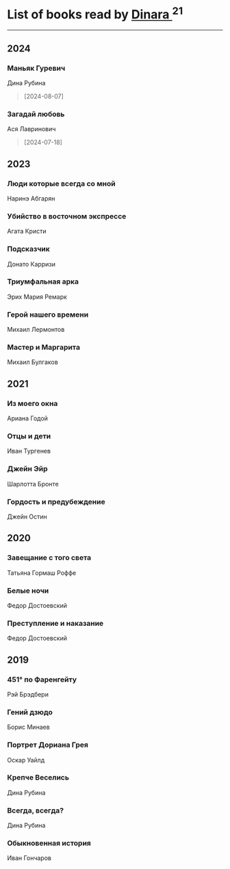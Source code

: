 # List of books read by [Dinara ](https://plus.google.com/u/0/107718177426132290975/)<sup>21</sup>
---

## 2024

### Маньяк Гуревич
Дина Рубина
> [2024-08-07] 


### Загадай любовь
Ася Лавринович
> [2024-07-18] 



## 2023

### Люди которые всегда со мной
Наринэ Абгарян


### Убийство в восточном экспрессе
Агата Кристи


### Подсказчик
Донато Карризи


### Триумфальная арка
Эрих Мария Ремарк


### Герой нашего времени
Михаил Лермонтов


### Мастер и Маргарита
Михаил Булгаков



## 2021

### Из моего окна
Ариана Годой


### Отцы и дети
Иван Тургенев


### Джейн Эйр
Шарлотта Бронте


### Гордость и предубеждение
Джейн Остин



## 2020

### Завещание с того света
Татьяна Гормаш Роффе


### Белые ночи
Федор Достоевский


### Преступление и наказание
Федор Достоевский



## 2019

### 451° по Фаренгейту
Рэй Брэдбери


### Гений дзюдо
Борис Минаев


### Портрет Дориана Грея
Оскар Уайлд


### Крепче Веселись
Дина Рубина


### Всегда, всегда?
Дина Рубина


### Обыкновенная история
Иван Гончаров



